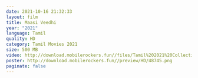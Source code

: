 ```yaml
---
date: 2021-10-16 21:32:33
layout: film
title: Maasi Veedhi
year: "2021"
language: Tamil
quality: HD
category: Tamil Movies 2021
size: 500 MB
video: http://download.mobilerockers.fun//files/Tamil%202021%20Collection/Maasi%20Veedhi%20(2021)/Maasi%20Veedhi%20(2021)%20Full%20Movies/Maasi%20Veedhi%20(2021)%20HDRip/Maasi%20Veedhi%20(2021)%20HDRip%20Single%20Part.mp4
poster: http://download.mobilerockers.fun//preview/HD/48745.png
paginate: false
---
```

